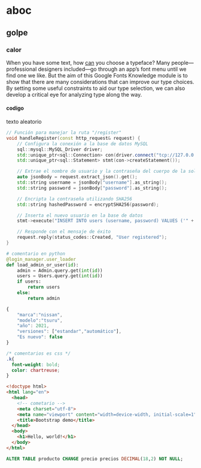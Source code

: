 # aboc

## golpe

### calor
When you have some text, how [can](http://gool.com) you choose a typeface? Many people—professional designers included—go through an app’s font menu until we find one we like. But the aim of this Google Fonts Knowledge module is to show that there are many considerations that can improve our type choices. By setting some useful constraints to aid our type selection, we can also develop a critical eye for analyzing type along the way.

#### codigo

texto aleatorio 

```cpp
// Función para manejar la ruta "/register"
void handleRegister(const http_request& request) {
    // Configura la conexión a la base de datos MySQL
    sql::mysql::MySQL_Driver driver;
    std::unique_ptr<sql::Connection> con(driver.connect("tcp://127.0.0.1:3306", "username", "password"));
    std::unique_ptr<sql::Statement> stmt(con->createStatement());

    // Extrae el nombre de usuario y la contraseña del cuerpo de la solicitud
    auto jsonBody = request.extract_json().get();
    std::string username = jsonBody["username"].as_string();
    std::string password = jsonBody["password"].as_string();

    // Encripta la contraseña utilizando SHA256
    std::string hashedPassword = encryptSHA256(password);

    // Inserta el nuevo usuario en la base de datos
    stmt->execute("INSERT INTO users (username, password) VALUES ('" + username + "', '" + hashedPassword + "')");

    // Responde con el mensaje de éxito
    request.reply(status_codes::Created, "User registered");
}
```


```python
# comentario en python
@login_manager.user_loader
def load_admin_or_user(id):
    admin = Admin.query.get(int(id))
    users = Users.query.get(int(id))
    if users:
        return users
    else:
        return admin
```

```js
{ 
    "marca":"nissan",
    "modelo":"tsuru",
    "año": 2021,
    "versiones": ["estandar","automático"],
    "Es nuevo": false
}
```

```css
/* comentarios es css */
.k{
  font-weight: bold;
  color: chartreuse;
}
```

```html
<!doctype html>
<html lang="en">
  <head>
    <!-- cometario -->
    <meta charset="utf-8">
    <meta name="viewport" content="width=device-width, initial-scale=1">
    <title>Bootstrap demo</title>
  </head>
  <body>
    <h1>Hello, world!</h1>
  </body>
</html>
```


```sql
ALTER TABLE producto CHANGE precio precios DECIMAL(18,2) NOT NULL;
```
